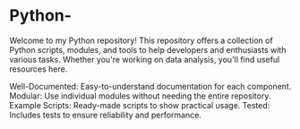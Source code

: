 # Python-
Welcome to my Python repository! This repository offers a collection of Python scripts, modules, and tools to help developers and enthusiasts with various tasks. Whether you're working on data analysis, you'll find useful resources here.

Well-Documented: Easy-to-understand documentation for each component.
Modular: Use individual modules without needing the entire repository.
Example Scripts: Ready-made scripts to show practical usage.
Tested: Includes tests to ensure reliability and performance.
